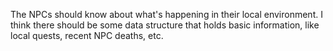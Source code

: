 The NPCs should know about what's happening in their local environment.  I think there should be some data structure that holds basic information, like local quests, recent NPC deaths, etc.
